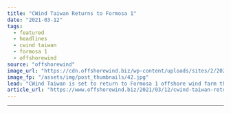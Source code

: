 ```yaml
---
title: "CWind Taiwan Returns to Formosa 1"
date: "2021-03-12"
tags: 
  - featured
  - headlines
  - cwind taiwan
  - formosa 1
  - offshorewind
source: "offshorewind"
image_url: "https://cdn.offshorewind.biz/wp-content/uploads/sites/2/2021/03/12123003/CWind-Taiwan-Formosa-1.jpg"
image_fp: "/assets/img/post_thumbnails/42.jpg"
lead: "CWind Taiwan is set to return to Formosa 1 offshore wind farm this spring"
article_url: "https://www.offshorewind.biz/2021/03/12/cwind-taiwan-returns-to-formosa-1/"
---
```


---

